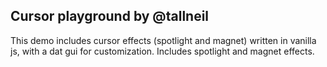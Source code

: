 ## Cursor playground by @tallneil

This demo includes cursor effects (spotlight and magnet) written in vanilla js, with a dat gui for customization. Includes spotlight and magnet effects.